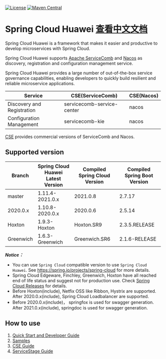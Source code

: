 [![License](https://img.shields.io/badge/license-Apache%202-4EB1BA.svg)](https://www.apache.org/licenses/LICENSE-2.0.html)
[![Maven Central](https://maven-badges.herokuapp.com/maven-central/com.huaweicloud/spring-cloud-huawei/badge.svg)](https://search.maven.org/search?q=g:com.huaweicloud%20AND%20a:spring-cloud-huawei-dependencies) 

# Spring Cloud Huawei [查看中文文档](README_CN.md)

Spring Cloud Huawei is a framework that makes it easier and productive to develop microservices with Spring Cloud. 

Spring Cloud Huawei supports 
[Apache ServiceComb][SERVICECOMB] and [Nacos][NACOS] as discovery, registration and configuration management service. 

Spring Cloud Huawei provides a large number of out-of-the-box service governance capabilities, enabling developers to quickly build resilient and reliable microservice applications.

| Service | CSE(ServiceComb)           | CSE(Nacos)     |
|--|----------------------------|----------------|
| Discovery and Registration | servicecomb-service-center | nacos          |
| Configuration Management | servicecomb-kie            | nacos          |

[CSE][CSE] provides commercial versions of ServiceComb and Nacos.

## Supported version

| Branch    | Spring Cloud Huawei Latest Version | Compiled Spring Cloud Version | Compiled Spring Boot Version |
|-----------|------------------------------------|-------------------------------|------------------------------|
| master    | 1.11.4-2021.0.x                    | 2021.0.8                      | 2.7.17                       | 
| 2020.0.x  | 1.10.8-2020.0.x                    | 2020.0.6                      | 2.5.14                       |
| Hoxton    | 1.9.3-Hoxton                       | Hoxton.SR9                    | 2.3.5.RELEASE                |
| Greenwich | 1.6.3-Greenwich                    | Greenwich.SR6                 | 2.1.6-RELEASE                |

***Notice：***
* You can use `Spring Cloud` compatible version to use `Spring Cloud Huawei`. See https://spring.io/projects/spring-cloud for more details.
* Spring Cloud Edgeware, Finchley, Greenwich, Hoxton have all reached end of life status and
  suggest not for production use. Check [Spring Cloud Releases][Spring Cloud Releases] for details.
* Before Hoxton(include), Netfix OSS like Ribbon, Hystrix are supported. After 2020.0.x(include),
  Spring Cloud Loadbalancer are supported.
* Before 2020.0.x(include)， springfox is used for swagger generation. After 2021.0.x(include),
  springdoc is used for swagger generation. 

## How to use

1. [Quick Start and Developer Guide](https://github.com/huaweicloud/spring-cloud-huawei/wiki)
2. [Samples](https://github.com/huaweicloud/spring-cloud-huawei-samples)
3. [CSE Guide][CSE Developer Guide]
4. [ServiceStage Guide][ServiceStage]

[ServiceStage]: https://support.huaweicloud.com/intl/en-us/productdesc-servicestage/ss_productdesc_0001.html
[CSE]: https://www.huaweicloud.com/intl/en-us/product/cse.html
[CSE Developer Guide]: https://support.huaweicloud.com/intl/en-us/devg-cse/cse_devg_0002.html
[SERVICECOMB]: https://servicecomb.apache.org/developers/
[NACOS]: https://nacos.io/zh-cn/index.html
[Service Registry]: https://support.huaweicloud.com/intl/en-us/devg-servicestage/ss-devg-0017.html
[Configuration Center]: https://support.huaweicloud.com/intl/en-us/devg-servicestage/ss-devg-0018.html
[Request Marker-based Governance]: https://support.huaweicloud.com/intl/en-us/devg-servicestage/ss-devg-0020.html
[Canary release features]: https://support.huaweicloud.com/devg-servicestage/ss-devg-0023.html
[Profile encryption scheme]: https://support.huaweicloud.com/bestpractice-cse/cse_bestpractice_0007.html
[Spring Cloud Releases]: https://github.com/spring-cloud/spring-cloud-release/wiki/Supported-Versions
